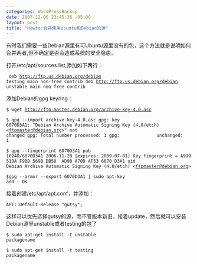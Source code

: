 ```yaml
--- 
categories: WordPressBackup
date: 2007-12-06 23:45:36 -05:00
layout: post
title: "Howto:合并使用Ubuntu和Debian的源"
---
```

<span id="ctl00_MainContentPlaceholder_ctl01_ctl00_lblEntry">有时我们需要一些Debian源里有可Ubuntu源里没有的包，这个方法就是说明如何合并两者,但不确定是否会造成系统的安全隐患。

打开/etc/apt/sources.list,添加如下两行：

<code style="margin:0;"> deb http://ftp.us.debian.org/debian testing main non-free contrib
deb http://ftp.us.debian.org/debian unstable main non-free contrib</code>

添加Debian的gpg keyring：

<code style="margin:0;">$ wget http://ftp-master.debian.org/archive-key-4.0.asc</code>

<code style="margin:0;">$ gpg --import archive-key-4.0.asc
gpg: key 6070D3A1: "Debian Archive Automatic Signing Key (4.0/etch) &lt;ftpmaster@debian.org&gt;" not changed
gpg: Total number processed: 1
gpg:              unchanged: 1</code>

<code style="margin:0;">$ gpg --fingerprint 6070D3A1
pub   1024D/6070D3A1 2006-11-20 [expires: 2009-07-01]
Key fingerprint = A999 51DA F9BB 569B DB50  AD90 A70D AF53 6070 D3A1
uid                  Debian Archive Automatic Signing Key (4.0/etch) &lt;ftpmaster@debian.org&gt;</code>

<code style="margin:0;">$gpg --armor --export 6070D3A1 | sudo apt-key add -
OK</code>

接着创建/etc/apt/apt.conf，并添加：

<code style="margin:0;">APT::Default-Release "gutsy";</code>

这样可以优先选择gutsy的源，而不管版本新旧。接着update，然后就可以安装Debian源里unstable或者testing的包了

<code style="margin:0;">$ sudo apt-get install -t unstable packagename</code>

<code style="margin:0;">$ sudo apt-get install -t testing packagename</code> </span>
